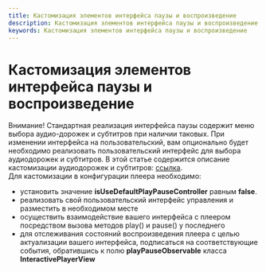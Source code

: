 ```yaml
---
title: Кастомизация элементов интерфейса паузы и воспроизведение
description: Кастомизация элементов интерфейса паузы и воспроизведение
keywords: Кастомизация элементов интерфейса паузы и воспроизведение
---
```


# Кастомизация элементов интерфейса паузы и воспроизведение
Внимание! Стандартная реализация интерфейса паузы содержит меню выбора аудио-дорожек и субтитров при наличии таковых.
При изменении интерфейса на пользовательский, вам опционально будет необходимо реализовать пользовательский интерфейс
для выбора аудиодорожек и субтитров. В этой статье содержится описание кастомизации аудиодорожек и субтитров: 
[ссылка](/sdk/android/07-audio-subtitles-customization.md).  
Для кастомизации в конфигурации плеера необходимо: 
- установить значение **isUseDefaultPlayPauseController** равным **false**.
- реализовать свой пользовательский интерфейс управления и разместить в необходимом месте
- осуществить взаимодействие вашего интерфейса с плеером посредством вызова методов play() и pause() у последнего
- для отслеживания состояний воспроизведения плеера с целью актуализации вашего интерфейса, подписаться на 
соответствующие события, обратившись к полю **playPauseObservable** класса **InteractivePlayerView**
